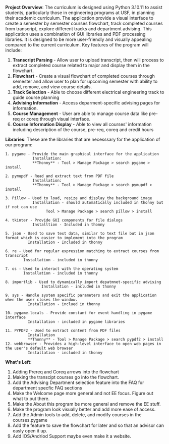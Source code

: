 **Project Overview**:
  The curriculum is designed using Python 3.10.11 to assist students, particularly those in engineering programs at USF, in planning their academic curriculum. The application provide a visual interface to create a semester by semester courses flowchart, track completed courses from transcript, explore different tracks and department advising. This application uses a combination of GUI libraries and PDF processing libraries. It is designed to be more user-friendly and visually appealing compared to the current curriculum. Key features of the program will include:
   1. **Transcript Parsing** - Allow user to upload transcript, then will process to extract completed course related to major and display them in the flowchart.
   2. **Flowchart** - Create a visual flowchart of completed courses through semester and allow user to plan for upcoming semester with ability to add, remove, and view course details.
   3. **Track Selection** - Able to choose different electrical engineering track to guide course planning
   4. **Advising Information** - Access deparment-specific advising pages for information.
   5. **Course Management** - User are able to manage course data like pre-req or coreq through visual interface.
   6. **Course Information Display** - Able to view all courses' information including description of the course, pre-req, coreq and credit hours

**Libraries**:
  These are the libraries that are necesssary for the application of our program:
  
    1. pygame - Provide the main graphical interface for the application
                Installation: 
                **Thonny** - Tool > Manage Package > search pygame > install

    2. pymupdf - Read and extract text from PDF file
                Installation: 
                **Thonny** - Tool > Manage Package > search pymupdf > install

    3. Pillow - Used to load, resize and display the background image
                Installation - should automatically included in thonny but if not can use 
                      Tool > Manage Package > search pillow > install
                      
    4. tkinter - Provide GUI components for file dialogs 
                Installtion - Included in thonny 

    5. json - Used to save text data, similar to text file but in json format which is easier to implement into the program
              Installation - Included in thonny 

    6. re - Used for regular expression matching to extract courses from transcript
            Installation - included in thonny 

    7. os - Used to interact with the operating system
            Installation - included in thonny 

    8. importlib - Used to dynamically import depatmnet-specific advising 
                    Installation - included in thonny 

    9. sys - Handle system specific parameters and exit the application when the user closes the window.
              Installation - inclued in thonny 

    10. pygame.locals - Provide constant for event handling in pygame interface 
              Installation - included in pygame libraries 

    11. PYPDF2 - Used to extract content from PDF files 
              Installation 
              **Thonny** - Tool > Manage Package > search pypdf2 > install
    12. webbrowser - Provides a high-level interface to open web pages in the user's default web browser
              Installation - included in thonny 

**What's Left**:
1. Adding Prereq and Coreq arrows into the flowchart
2. Making the transcipt courses go into the flowchart.
3. Add the Advising Department selection feature into the FAQ for department specfic FAQ sections
4. Make the Welcome page more general and not EE focus. Figure out what to put there.
5. Make the About this program be more general and remove the EE stuff.
6. Make the program look visually better and add more ease of access.
7. Add the Admin tools to add, delete, and modify courses in the courses.pygame
8. Add the feature to save the flowchart for later and so that an advisor can easly open it up.
9. Add IOS/Andriod Support maybe even make it a website.
